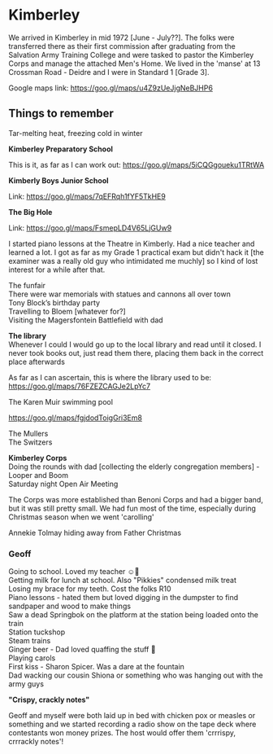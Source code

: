 # Kimberley

We arrived in Kimberley in mid 1972 [June - July??]. The folks were transferred there as their first commission after graduating from the Salvation Army Training College and were tasked to pastor the Kimberley Corps and manage the attached Men's Home. We lived in the 'manse' at 13 Crossman Road - Deidre and I were in Standard 1 [Grade 3].  

Google maps link: <https://goo.gl/maps/u4Z9zUeJjgNeBJHP6>


## Things to remember

Tar-melting heat, freezing cold in winter  

**Kimberley Preparatory School**  

This is it, as far as I can work out: <https://goo.gl/maps/5iCQGgoueku1TRtWA>

**Kimberly Boys Junior School**  

Link: <https://goo.gl/maps/7qEFRqh1fYF5TkHE9>  

**The Big Hole**  

Link: <https://goo.gl/maps/FsmepLD4V65LjGUw9>  

I started piano lessons at the Theatre in Kimberly. Had a nice teacher and learned a lot. I got as far as my Grade 1 practical exam but didn't hack it [the examiner was a really old guy who intimidated me muchly] so I kind of lost interest for a while after that.  

The funfair  
There were war memorials with statues and cannons all over town  
Tony Block’s birthday party  
Travelling to Bloem [whatever for?]  
Visiting the Magersfontein Battlefield with dad  

**The library**  
Whenever I could I would go up to the local library and read until it closed. I never took books out, just read them there, placing them back in the correct place afterwards  

As far as I can ascertain, this is where the library used to be: <https://goo.gl/maps/76FZEZCAGJe2LpYc7>  

The Karen Muir swimming pool  

<https://goo.gl/maps/fgjdodToigGri3Em8>  

The Mullers  
The Switzers  

**Kimberley Corps**  
Doing the rounds with dad [collecting the elderly congregation members] - Looper and Boom  
Saturday night Open Air Meeting  

The Corps was more established than Benoni Corps and had a bigger band, but it was still pretty small. We had fun most of the time, especially during Christmas season when we went 'carolling'  

Annekie Tolmay hiding away from Father Christmas


### Geoff

Going to school. Loved my teacher ☺🤭  
Getting milk for lunch at school.  Also "Pikkies" condensed milk treat  
Losing my brace for my teeth. Cost the folks R10  
Piano lessons - hated them but loved digging in the dumpster to find sandpaper and wood to make things  
Saw a dead Springbok on the platform at the station being loaded onto the train  
Station tuckshop  
Steam trains  
Ginger beer - Dad loved quaffing the stuff 🥳  
Playing carols  
First kiss - Sharon Spicer. Was a dare at the fountain  
Dad wacking our cousin Shiona or something who was hanging out with the army guys  

**"Crispy, crackly notes"**  

Geoff and myself were both laid up in bed with chicken pox or measles or something and we started recording a radio show on the tape deck where contestants won money prizes. The host would offer them 'crrrispy, crrrackly notes'!  

